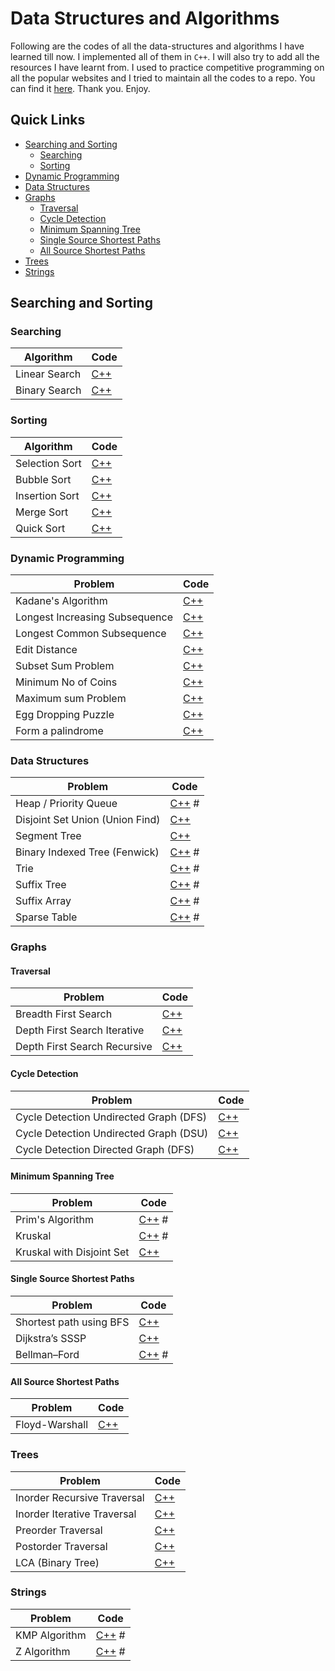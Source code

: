 # Data Structures and Algorithms
Following are the codes of all the data-structures and algorithms I have learned till now. I implemented all of them in `C++`. I will also try to add all the resources I have learnt from. I used to practice competitive programming on all the popular websites and I tried to maintain all the codes to a repo. You can find it [here](https://github.com/arpanmukherjee/Competetive-Programming). Thank you. Enjoy.

## Quick Links
- [Searching and Sorting](#searching-and-sorting)
	- [Searching](#searching)
	- [Sorting](#sorting)
- [Dynamic Programming](#dynamic-programming)
- [Data Structures](#data-structures)
- [Graphs](#graphs)
	- [Traversal](#traversal)
	- [Cycle Detection](#cycle-detection)
	- [Minimum Spanning Tree](#minimum-spanning-tree)
	- [Single Source Shortest Paths](#single-source-shortest-paths)
	- [All Source Shortest Paths](#all-source-shortest-paths)
- [Trees](#trees)
- [Strings](#strings)



## Searching and Sorting

### Searching
| Algorithm | Code |
|--|--|
| Linear Search | [C++](Searching/linear_search.cpp) |
| Binary Search | [C++](Searching/binary_search.cpp) |

### Sorting
| Algorithm | Code |
|--|--|
| Selection Sort | [C++](Sorting/Selction_Sort.cpp) |
| Bubble Sort | [C++](Sorting/Bubble_Sort.cpp) |
| Insertion Sort | [C++](Sorting/Insertion_Sort.cpp) |
| Merge Sort | [C++](Sorting/Merge_Sort.cpp) |
| Quick Sort | [C++](Sorting/Quick_Sort.cpp) |


### Dynamic Programming
| Problem | Code |
|--|--|
| Kadane's Algorithm | [C++](Dynamic-Programming/kadane.cpp) |
| Longest Increasing Subsequence | [C++](Dynamic-Programming/lis.cpp) |
| Longest Common Subsequence | [C++](Dynamic-Programming/lcs.cpp) |
| Edit Distance | [C++](Dynamic-Programming/edit_distance.cpp) |
| Subset Sum Problem | [C++](Dynamic-Programming/subset_sum.cpp) |
| Minimum No of Coins | [C++](Dynamic-Programming/minimum_no_of_coins.cpp) |
| Maximum sum Problem | [C++](Dynamic-Programming/maximum_sum_problem.cpp) |
| Egg Dropping Puzzle | [C++](Dynamic-Programming/egg_dropping_puzzle.cpp) |
| Form a palindrome | [C++](Dynamic-Programming/form_a_palindrome.cpp) |


### Data Structures
| Problem | Code |
|--|--|
| Heap / Priority Queue | [C++](Data-Structures/Heap.cpp) #|
| Disjoint Set Union (Union Find) | [C++](Data-Structures/Disjoint_Set_Union.cpp) |
| Segment Tree | [C++](Data-Structures/Segment_Tree.cpp) |
| Binary Indexed Tree (Fenwick) | [C++](Data-Structures/BIT.cpp) #|
| Trie | [C++](Data-Structures/Trie.cpp) # |
| Suffix Tree | [C++](Data-Structures/Suffix_Tree.cpp) # |
| Suffix Array | [C++](Data-Structures/Suffix_Array.cpp) # |
| Sparse Table | [C++](Data-Structures/Sparse_Table.cpp) #|



### Graphs

#### Traversal
| Problem | Code |
|--|--|
| Breadth First Search | [C++](Graphs/Traversal/BFS.cpp) |
| Depth First Search Iterative | [C++](Graphs/Traversal/DFS_Iterative.cpp) |
| Depth First Search Recursive | [C++](Graphs/Traversal/DFS_Recursive.cpp) |

#### Cycle Detection
| Problem | Code |
|--|--|
| Cycle Detection Undirected Graph (DFS) | [C++](Graphs/Cycle-Detection/Cycle_Detection_Undirected_DFS.cpp) |
| Cycle Detection Undirected Graph (DSU) | [C++](Graphs/Cycle-Detection/Cycle_Detection_Undirected_DSU.cpp) |
| Cycle Detection Directed Graph (DFS) | [C++](Graphs/Cycle-Detection/Cycle_Detection_Directed_DFS.cpp) |

#### Minimum Spanning Tree
| Problem | Code |
|--|--|
| Prim's Algorithm | [C++](Graphs/Minimum-Spanning-Tree/Prim.cpp) #|
| Kruskal | [C++](Graphs/Minimum-Spanning-Tree/Kruskal.cpp) #|
| Kruskal with Disjoint Set | [C++](Graphs/Minimum-Spanning-Tree/Kruskal_DSU.cpp) |


#### Single Source Shortest Paths
| Problem | Code |
|--|--|
| Shortest path using BFS | [C++](Graphs/Shortest-Path/Shortest_Path_BFS.cpp) |
| Dijkstra’s SSSP | [C++](Graphs/Shortest-Path/Dijkstra.cpp) |
| Bellman–Ford | [C++](Graphs/Shortest-Path/Bellman_Ford.cpp) #|


#### All Source Shortest Paths
| Problem | Code |
|--|--|
| Floyd-Warshall | [C++](Graphs/Shortest-Path/Floyd_Warshall.cpp) |


### Trees
| Problem | Code |
|--|--|
| Inorder Recursive Traversal | [C++](Trees/InorderRecursive.cpp) |
| Inorder Iterative Traversal | [C++](Trees/InorderIterative.cpp) |
| Preorder Traversal | [C++](Trees/Preorder.cpp) |
| Postorder Traversal | [C++](Trees/Postorder.cpp) |
| LCA (Binary Tree) | [C++](Trees/LCA.cpp) |



### Strings
| Problem | Code |
|--|--|
|KMP Algorithm | [C++](Strings/KMP.cpp) # |
|Z Algorithm | [C++](Strings/Z.cpp) # |
